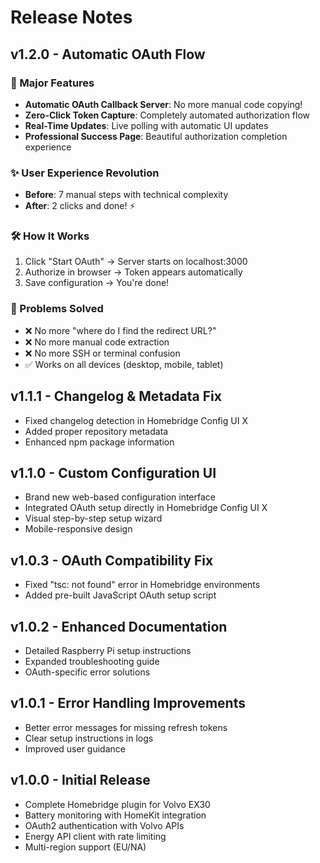 # Release Notes

## v1.2.0 - Automatic OAuth Flow

### 🚀 Major Features
- **Automatic OAuth Callback Server**: No more manual code copying!
- **Zero-Click Token Capture**: Completely automated authorization flow
- **Real-Time Updates**: Live polling with automatic UI updates
- **Professional Success Page**: Beautiful authorization completion experience

### ✨ User Experience Revolution
- **Before**: 7 manual steps with technical complexity
- **After**: 2 clicks and done! ⚡

### 🛠️ How It Works
1. Click "Start OAuth" → Server starts on localhost:3000
2. Authorize in browser → Token appears automatically
3. Save configuration → You're done!

### 🎯 Problems Solved
- ❌ No more "where do I find the redirect URL?"
- ❌ No more manual code extraction
- ❌ No more SSH or terminal confusion
- ✅ Works on all devices (desktop, mobile, tablet)

## v1.1.1 - Changelog & Metadata Fix
- Fixed changelog detection in Homebridge Config UI X
- Added proper repository metadata
- Enhanced npm package information

## v1.1.0 - Custom Configuration UI
- Brand new web-based configuration interface
- Integrated OAuth setup directly in Homebridge Config UI X
- Visual step-by-step setup wizard
- Mobile-responsive design

## v1.0.3 - OAuth Compatibility Fix
- Fixed "tsc: not found" error in Homebridge environments
- Added pre-built JavaScript OAuth setup script

## v1.0.2 - Enhanced Documentation
- Detailed Raspberry Pi setup instructions
- Expanded troubleshooting guide
- OAuth-specific error solutions

## v1.0.1 - Error Handling Improvements
- Better error messages for missing refresh tokens
- Clear setup instructions in logs
- Improved user guidance

## v1.0.0 - Initial Release
- Complete Homebridge plugin for Volvo EX30
- Battery monitoring with HomeKit integration
- OAuth2 authentication with Volvo APIs
- Energy API client with rate limiting
- Multi-region support (EU/NA)